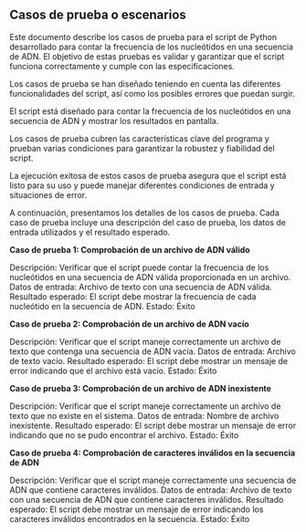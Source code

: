 ## Casos de prueba o escenarios

Este documento describe los casos de prueba para el script de Python desarrollado para contar la frecuencia de los nucleótidos en una secuencia de ADN. El objetivo de estas pruebas es validar y garantizar que el script funciona correctamente y cumple con las especificaciones.

Los casos de prueba se han diseñado teniendo en cuenta las diferentes funcionalidades del script, así como los posibles errores que puedan surgir.

El script está diseñado para contar la frecuencia de los nucleótidos en una secuencia de ADN y mostrar los resultados en pantalla.

Los casos de prueba cubren las características clave del programa y prueban varias condiciones para garantizar la robustez y fiabilidad del script.

La ejecución exitosa de estos casos de prueba asegura que el script está listo para su uso y puede manejar diferentes condiciones de entrada y situaciones de error.

A continuación, presentamos los detalles de los casos de prueba. Cada caso de prueba incluye una descripción del caso de prueba, los datos de entrada utilizados y el resultado esperado.

**Caso de prueba 1: Comprobación de un archivo de ADN válido**

Descripción: Verificar que el script puede contar la frecuencia de los nucleótidos en una secuencia de ADN válida proporcionada en un archivo.
Datos de entrada: Archivo de texto con una secuencia de ADN válida.
Resultado esperado: El script debe mostrar la frecuencia de cada nucleótido en la secuencia de ADN.
Estado: Éxito

**Caso de prueba 2: Comprobación de un archivo de ADN vacío**

Descripción: Verificar que el script maneje correctamente un archivo de texto que contenga una secuencia de ADN vacía.
Datos de entrada: Archivo de texto vacío.
Resultado esperado: El script debe mostrar un mensaje de error indicando que el archivo está vacío.
Estado: Éxito

**Caso de prueba 3: Comprobación de un archivo de ADN inexistente**

Descripción: Verificar que el script maneje correctamente un archivo de texto que no existe en el sistema.
Datos de entrada: Nombre de archivo inexistente.
Resultado esperado: El script debe mostrar un mensaje de error indicando que no se pudo encontrar el archivo.
Estado: Éxito

**Caso de prueba 4: Comprobación de caracteres inválidos en la secuencia de ADN**

Descripción: Verificar que el script maneje correctamente una secuencia de ADN que contiene caracteres inválidos.
Datos de entrada: Archivo de texto con una secuencia de ADN que contiene caracteres inválidos.
Resultado esperado: El script debe mostrar un mensaje de error indicando los caracteres inválidos encontrados en la secuencia.
Estado: Éxito
